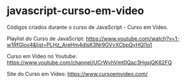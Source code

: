 # javascript-curso-em-video

Códigos criados durante o curso de JavaScript - Curso em Vídeo.

Playlist do Curso de JavaScript:
https://www.youtube.com/watch?v=1-w1RfGIov4&list=PLHz_AreHm4dlsK3Nr9GVvXCbpQyHQl1o1

Curso em Vídeo no Youtube:
https://www.youtube.com/channel/UCrWvhVmt0Qac3HgsjQK62FQ

Site do Curso em Vídeo:
https://www.cursoemvideo.com/
